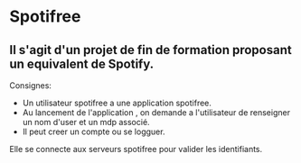 # Spotifree

## Il s'agit d'un projet de fin de formation proposant un equivalent de Spotify.

Consignes:

- Un utilisateur spotifree a une application spotifree.
- Au lancement de l'application , on demande a l'utilisateur de renseigner un nom d'user et un mdp associé.
- Il peut creer un compte ou se logguer.

Elle se connecte aux serveurs spotifree pour valider les identifiants.

